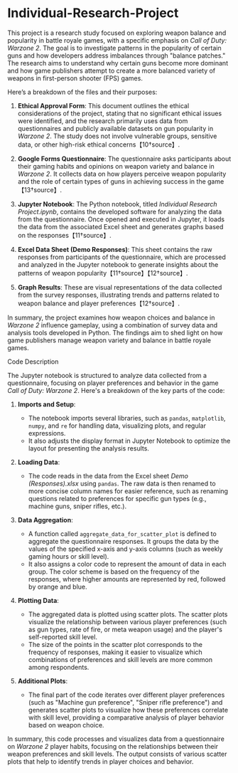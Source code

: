 # Individual-Research-Project
This project is a research study focused on exploring weapon balance and popularity in battle royale games, with a specific emphasis on *Call of Duty: Warzone 2*. The goal is to investigate patterns in the popularity of certain guns and how developers address imbalances through "balance patches." The research aims to understand why certain guns become more dominant and how game publishers attempt to create a more balanced variety of weapons in first-person shooter (FPS) games.

Here’s a breakdown of the files and their purposes:

1. **Ethical Approval Form**: This document outlines the ethical considerations of the project, stating that no significant ethical issues were identified, and the research primarily uses data from questionnaires and publicly available datasets on gun popularity in *Warzone 2*. The study does not involve vulnerable groups, sensitive data, or other high-risk ethical concerns【10†source】.

2. **Google Forms Questionnaire**: The questionnaire asks participants about their gaming habits and opinions on weapon variety and balance in *Warzone 2*. It collects data on how players perceive weapon popularity and the role of certain types of guns in achieving success in the game【13†source】.

3. **Jupyter Notebook**: The Python notebook, titled *Individual Research Project.ipynb*, contains the developed software for analyzing the data from the questionnaire. Once opened and executed in Jupyter, it loads the data from the associated Excel sheet and generates graphs based on the responses【11†source】.

4. **Excel Data Sheet (Demo Responses)**: This sheet contains the raw responses from participants of the questionnaire, which are processed and analyzed in the Jupyter notebook to generate insights about the patterns of weapon popularity【11†source】【12†source】.

5. **Graph Results**: These are visual representations of the data collected from the survey responses, illustrating trends and patterns related to weapon balance and player preferences【12†source】.

In summary, the project examines how weapon choices and balance in *Warzone 2* influence gameplay, using a combination of survey data and analysis tools developed in Python. The findings aim to shed light on how game publishers manage weapon variety and balance in battle royale games.

Code Description

The Jupyter notebook is structured to analyze data collected from a questionnaire, focusing on player preferences and behavior in the game *Call of Duty: Warzone 2*. Here's a breakdown of the key parts of the code:

1. **Imports and Setup**: 
   - The notebook imports several libraries, such as `pandas`, `matplotlib`, `numpy`, and `re` for handling data, visualizing plots, and regular expressions.
   - It also adjusts the display format in Jupyter Notebook to optimize the layout for presenting the analysis results.

2. **Loading Data**:
   - The code reads in the data from the Excel sheet *Demo (Responses).xlsx* using `pandas`. The raw data is then renamed to more concise column names for easier reference, such as renaming questions related to preferences for specific gun types (e.g., machine guns, sniper rifles, etc.).

3. **Data Aggregation**:
   - A function called `aggregate_data_for_scatter_plot` is defined to aggregate the questionnaire responses. It groups the data by the values of the specified x-axis and y-axis columns (such as weekly gaming hours or skill level).
   - It also assigns a color code to represent the amount of data in each group. The color scheme is based on the frequency of the responses, where higher amounts are represented by red, followed by orange and blue.

4. **Plotting Data**:
   - The aggregated data is plotted using scatter plots. The scatter plots visualize the relationship between various player preferences (such as gun types, rate of fire, or meta weapon usage) and the player's self-reported skill level.
   - The size of the points in the scatter plot corresponds to the frequency of responses, making it easier to visualize which combinations of preferences and skill levels are more common among respondents.

5. **Additional Plots**:
   - The final part of the code iterates over different player preferences (such as "Machine gun preference", "Sniper rifle preference") and generates scatter plots to visualize how these preferences correlate with skill level, providing a comparative analysis of player behavior based on weapon choice.

In summary, this code processes and visualizes data from a questionnaire on *Warzone 2* player habits, focusing on the relationships between their weapon preferences and skill levels. The output consists of various scatter plots that help to identify trends in player choices and behavior.
